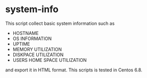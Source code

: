 # system-info

This script collect basic system information such as 

* HOSTNAME 
* OS INFORMATION  
* UPTIME  
* MEMORY UTILIZATION  
* DISKPACE UTILIZATION   
* USERS HOME SPACE UTILIZATION   

and export it in HTML format. This scripts is tested in Centos 6.8.
